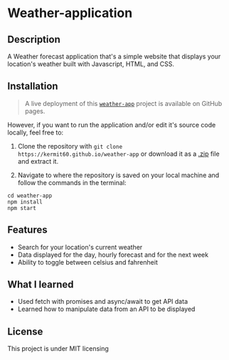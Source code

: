 # Weather-application
## **Description**
A Weather forecast application that's a simple website that displays your location's weather built with Javascript, HTML, and CSS.

## **Installation**
> A live deployment of this [`weather-app`](https://kermit60.github.io/weather-app/) project is available on GitHub pages.

However, if you want to run the application and/or edit it's source code locally, feel free to:

1. Clone the repository with `git clone https://kermit60.github.io/weather-app` or download it as a [.zip](https://kermit60.github.io/weather-app/archive/refs/heads.main.zip) file and extract it.

2. Navigate to where the repository is saved on your local machine and follow the commands in the terminal:

```
cd weather-app
npm install
npm start
```

## **Features**
* Search for your location's current weather
* Data displayed for the day, hourly forecast and for the next week
* Ability to toggle between celsius and fahrenheit

## **What I learned**
* Used fetch with promises and async/await to get API data
* Learned how to manipulate data from an API to be displayed

## License
This project is under MIT licensing
